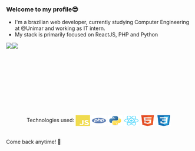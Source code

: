 ### Welcome to my profile😎

- I'm a brazilian web developer, currently studying Computer Engineering at @Unimar and working as IT intern.
- My stack is primarily focused on ReactJS, PHP and Python

<div align="center">
 <div style="display:flex">
  <img height="180em" src="https://github-readme-stats.vercel.app/api?username=redwoodsam&show_icons=true&theme=discord_old_blurple&include_all_commits=true&count_private=true"/>
  <img height="180em" src="https://github-readme-stats.vercel.app/api/top-langs/?username=redwoodsam&layout=compact&langs_count=7&theme=discord_old_blurple"/> 
 </div>

<div style="display: inline_block"><br>
 <span>Technologies used:</span>
<img align="center" alt="Rafa-Js" height="30" width="40" src="https://raw.githubusercontent.com/devicons/devicon/master/icons/javascript/javascript-plain.svg">
  <img align="center" alt="Rafa-Js" height="30" width="40" src="https://raw.githubusercontent.com/devicons/devicon/master/icons/php/php-plain.svg">
<img align="center" alt="Rafa-Js" height="30" width="40" src="https://raw.githubusercontent.com/devicons/devicon/master/icons/python/python-original.svg"> 
<img align="center" alt="Rafa-React" height="30" width="40" src="https://raw.githubusercontent.com/devicons/devicon/master/icons/react/react-original.svg">
<img align="center" alt="Rafa-HTML" height="30" width="40" src="https://raw.githubusercontent.com/devicons/devicon/master/icons/html5/html5-original.svg">
<img align="center" alt="Rafa-CSS" height="30" width="40" src="https://raw.githubusercontent.com/devicons/devicon/master/icons/css3/css3-original.svg">
</div>
</div>

</div>
<br>


<br>
Come back anytime! 👋
<!--
**redwoodsam/redwoodsam** is a ✨ _special_ ✨ repository because its `README.md` (this file) appears on your GitHub profile.

Here are some ideas to get you started:

- 🔭 I’m currently working on ...
- 🌱 I’m currently learning ...
- 👯 I’m looking to collaborate on ...
- 🤔 I’m looking for help with ...
- 💬 Ask me about ...
- 📫 How to reach me: ...
- 😄 Pronouns: ...
- ⚡ Fun fact: ...
-->
